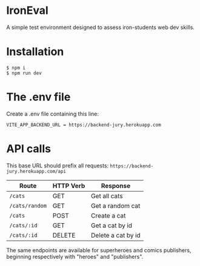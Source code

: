 # IronEval

A simple test environment designed to assess iron-students web dev skills.

# Installation

```shell
$ npm i
$ npm run dev
```

# The .env file

Create a .env file containing this line:

```
VITE_APP_BACKEND_URL = https://backend-jury.herokuapp.com
```

# API calls

This base URL should prefix all requests:
`https://backend-jury.herokuapp.com/api`

| Route          | HTTP Verb | Response           |
| -------------- | --------- | ------------------ |
| `/cats`        | GET       | Get all cats       |
| `/cats/random` | GET       | Get a random cat   |
| `/cats`        | POST      | Create a cat       |
| `/cats/:id`    | GET       | Get a cat by id    |
| `/cats/:id`    | DELETE    | Delete a cat by id |

The same endpoints are available for superheroes and comics publishers, beginning respectively with "heroes" and "publishers".
